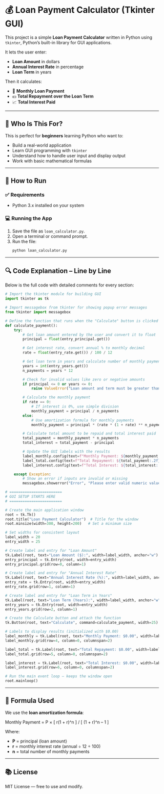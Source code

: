 
# 💰 Loan Payment Calculator (Tkinter GUI)

This project is a simple **Loan Payment Calculator** written in Python using `tkinter`, Python’s built-in library for GUI applications.

It lets the user enter:
- **Loan Amount** in dollars
- **Annual Interest Rate** in percentage
- **Loan Term** in years

Then it calculates:
- 🧾 **Monthly Loan Payment**
- 💵 **Total Repayment over the Loan Term**
- 📈 **Total Interest Paid**

---

## 🧠 Who Is This For?

This is perfect for **beginners** learning Python who want to:
- Build a real-world application
- Learn GUI programming with `tkinter`
- Understand how to handle user input and display output
- Work with basic mathematical formulas

---

## 🚀 How to Run

### ✅ Requirements

- Python 3.x installed on your system

### 💻 Running the App

1. Save the file as `loan_calculator.py`.
2. Open a terminal or command prompt.
3. Run the file:
   ```bash
   python loan_calculator.py
   ```

---

## 🔍 Code Explanation – Line by Line

Below is the full code with detailed comments for every section:

```python
# Import the tkinter module for building GUI
import tkinter as tk

# Import messagebox from tkinter for showing popup error messages
from tkinter import messagebox

# Define the function that runs when the "Calculate" button is clicked
def calculate_payment():
    try:
        # Get loan amount entered by the user and convert it to float
        principal = float(entry_principal.get())

        # Get interest rate, convert annual % to monthly decimal
        rate = float(entry_rate.get()) / 100 / 12

        # Get loan term in years and calculate number of monthly payments
        years = int(entry_years.get())
        n_payments = years * 12

        # Check for invalid values like zero or negative amounts
        if principal <= 0 or years <= 0:
            raise ValueError("Loan amount and term must be greater than 0.")

        # Calculate the monthly payment
        if rate == 0:
            # If interest is 0%, use simple division
            monthly_payment = principal / n_payments
        else:
            # Use amortization formula for monthly payments
            monthly_payment = principal * (rate * (1 + rate) ** n_payments) / ((1 + rate) ** n_payments - 1)

        # Calculate total amount to be repaid and total interest paid
        total_payment = monthly_payment * n_payments
        total_interest = total_payment - principal

        # Update the GUI labels with the results
        label_monthly.config(text=f"Monthly Payment: ${monthly_payment:.2f}")
        label_total.config(text=f"Total Repayment: ${total_payment:.2f}")
        label_interest.config(text=f"Total Interest: ${total_interest:.2f}")

    except Exception:
        # Show an error if inputs are invalid or missing
        messagebox.showerror("Error", "Please enter valid numeric values.")

# ========================
# GUI SETUP STARTS HERE
# ========================

# Create the main application window
root = tk.Tk()
root.title("Loan Payment Calculator")  # Title for the window
root.minsize(width=300, height=200)   # Set a minimum size

# Set widths for consistent layout
label_width = 20
entry_width = 25

# Create label and entry for "Loan Amount"
tk.Label(root, text="Loan Amount ($):", width=label_width, anchor="w").grid(row=0, column=0, sticky="w")
entry_principal = tk.Entry(root, width=entry_width)
entry_principal.grid(row=0, column=1)

# Create label and entry for "Annual Interest Rate"
tk.Label(root, text="Annual Interest Rate (%):", width=label_width, anchor="w").grid(row=1, column=0, sticky="w")
entry_rate = tk.Entry(root, width=entry_width)
entry_rate.grid(row=1, column=1)

# Create label and entry for "Loan Term in Years"
tk.Label(root, text="Loan Term (Years):", width=label_width, anchor="w").grid(row=2, column=0, sticky="w")
entry_years = tk.Entry(root, width=entry_width)
entry_years.grid(row=2, column=1)

# Create the Calculate button and attach the function
tk.Button(root, text="Calculate", command=calculate_payment, width=25).grid(row=3, column=0, columnspan=2, pady=10)

# Labels to display results (initialized with $0.00)
label_monthly = tk.Label(root, text="Monthly Payment: $0.00", width=label_width + entry_width)
label_monthly.grid(row=4, column=0, columnspan=2)

label_total = tk.Label(root, text="Total Repayment: $0.00", width=label_width + entry_width)
label_total.grid(row=5, column=0, columnspan=2)

label_interest = tk.Label(root, text="Total Interest: $0.00", width=label_width + entry_width)
label_interest.grid(row=6, column=0, columnspan=2)

# Run the main event loop — keeps the window open
root.mainloop()
```

---

## 📐 Formula Used

We use the **loan amortization formula**:

Monthly Payment = P × [ r(1 + r)^n ] / [ (1 + r)^n – 1 ]

Where:
- **P** = principal (loan amount)
- **r** = monthly interest rate (annual ÷ 12 ÷ 100)
- **n** = total number of monthly payments

---

## 📚 License

MIT License — free to use and modify.
